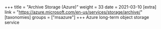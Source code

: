 +++
title = "Archive Storage (Azure)"
weight = 33
date = 2021-03-10
[extra]
link = "https://azure.microsoft.com/en-us/services/storage/archive/"
[taxonomies]
groups = ["msazure"]
+++
Azure long-term object storage service

